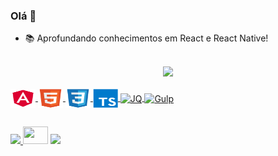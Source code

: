 ### Olá 👋

- 📚 Aprofundando conhecimentos em React e React Native!


<br>
<div align="center">
  <a href="https://github.com/guih1886">
  <img height="180em" src="https://github-readme-stats.vercel.app/api/top-langs/?username=guih1886&layout=compact&langs_count=7&theme=dark"/>
</div>

</div>
<div style="display: inline_block; justify-content: center"><br>
    <img align="center" alt="JS" height="30" width="40"
        src="https://raw.githubusercontent.com/guih1886/icons/main/angular_icon.png?token=GHSAT0AAAAAAB676HZNT3FDNZAC7XOZLUSAZBMPOKQ">
    <img align="center" alt="HTML" height="30" width="40"
        src="https://raw.githubusercontent.com/devicons/devicon/master/icons/html5/html5-original.svg">
    <img align="center" alt="CSS" height="30" width="40"
        src="https://raw.githubusercontent.com/devicons/devicon/master/icons/css3/css3-original.svg">
    <img align="center" alt="TS" height="30" width="40"
        src="https://raw.githubusercontent.com/devicons/devicon/master/icons/typescript/typescript-plain.svg">
    <img align="center" alt="JQ" height="30" width="40"
        src="https://cdn.jsdelivr.net/gh/devicons/devicon/icons/jquery/jquery-plain-wordmark.svg">
    <img align="center" alt="Gulp" height="30" width="40"
        src="https://cdn.jsdelivr.net/gh/devicons/devicon/icons/gulp/gulp-plain.svg">
</div>

##

<div>
  <a href="https://www.linkedin.com/in/guih1886/" target="_blank">
  <img src="https://img.shields.io/badge/-LinkedIn-%230077B5?style=for-the-badge&logo=linkedin&logoColor=white" target="_blank">
  </a>

  <a href="mailto:guilherme_18henrique@yahoo.com.br">
  <img height="28" width="40" src="https://images-na.ssl-images-amazon.com/images/I/71j4O21admL.png" target="_blank"></a>
  
  <a href="https://api.whatsapp.com/send?phone=5519982210064&text=Olá%20Guilherme">
  <img src="https://img.shields.io/badge/WhatsApp-25D366?style=for-the-badge&logo=whatsapp&logoColor=white" target="_blank"></a>
  </a>

</div>


